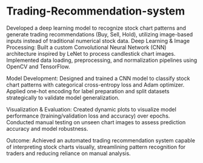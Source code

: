 # Trading-Recommendation-system
Developed a deep learning model to recognize stock chart patterns and generate trading recommendations (Buy, Sell, Hold), utilizing image-based inputs instead of traditional numerical stock data.
Deep Learning & Image Processing: Built a custom Convolutional Neural Network (CNN) architecture inspired by LeNet to process candlestick chart images. Implemented data loading, preprocessing, and normalization pipelines using OpenCV and TensorFlow.

Model Development:
Designed and trained a CNN model to classify stock chart patterns with categorical cross-entropy loss and Adam optimizer. Applied one-hot encoding for label preparation and split datasets strategically to validate model generalization.

Visualization & Evaluation:
Created dynamic plots to visualize model performance (training/validation loss and accuracy) over epochs. Conducted manual testing on unseen chart images to assess prediction accuracy and model robustness.

Outcome:
Achieved an automated trading recommendation system capable of interpreting stock charts visually, streamlining pattern recognition for traders and reducing reliance on manual analysis.
